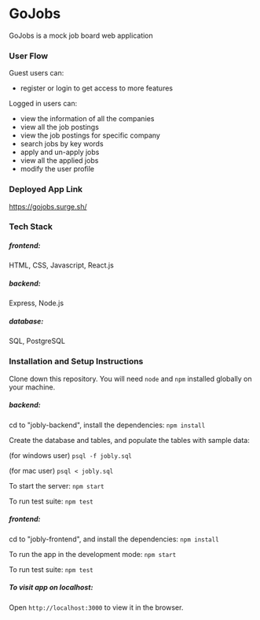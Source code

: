 # GoJobs
GoJobs is a mock job board web application

### User Flow
Guest users can:
- register or login to get access to more features

Logged in users can: 
- view the information of all the companies
- view all the job postings
- view the job postings for specific company
- search jobs by key words
- apply and un-apply jobs
- view all the applied jobs
- modify the user profile

### Deployed App Link
https://gojobs.surge.sh/

### Tech Stack 

##### frontend: 
HTML, CSS, Javascript, React.js

##### backend: 
Express, Node.js

##### database: 
SQL, PostgreSQL

### Installation and Setup Instructions

Clone down this repository. You will need `node` and `npm` installed globally on your machine.

##### backend:
cd to "jobly-backend", install the dependencies:
  `npm install`

  Create the database and tables,  and populate the tables with sample data:

  (for windows user)
   `psql -f jobly.sql`

  (for mac user)
   `psql < jobly.sql` 

   To start the server:
   `npm start`

   To run test suite:
   `npm test`


##### frontend:
cd to "jobly-frontend", and install the dependencies:
 `npm install`

  To run the app in the development mode:
  `npm start`

   To run test suite:
  `npm test`
	
##### To visit app on localhost:  

Open `http://localhost:3000` to view it in the browser.
  